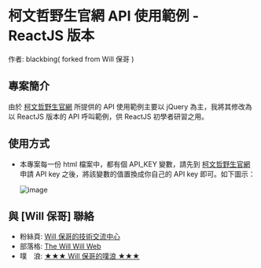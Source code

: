 柯文哲野生官網 API 使用範例 - ReactJS 版本
============================================

作者: blackbing( forked from Will 保哥 )

專案簡介
---------

由於 [柯文哲野生官網](http://unlimited.kptaipei.tw/) 所提供的 API 使用範例主要以 jQuery 為主，我將其修改為以 ReactJS 版本的 API 呼叫範例，供 ReactJS 初學者研習之用。

使用方式
---------

* 本專案每一份 html 檔案中，都有個 API_KEY 變數，請先到 [柯文哲野生官網](http://unlimited.kptaipei.tw/) 申請 API key 之後，將該變數的值置換成你自己的 API key 即可。如下圖示：
	
	![image](https://cloud.githubusercontent.com/assets/88981/3997760/feae7da2-2941-11e4-9131-1e8d0341a1c8.png)

與 [Will 保哥] 聯絡
---------

* 粉絲頁: [Will 保哥的技術交流中心](https://www.facebook.com/will.fans)
* 部落格: [The Will Will Web](http://blog.miniasp.com/)
* 噗　浪: [★★★ Will 保哥的噗浪 ★★★](http://www.plurk.com/willh/invite)
